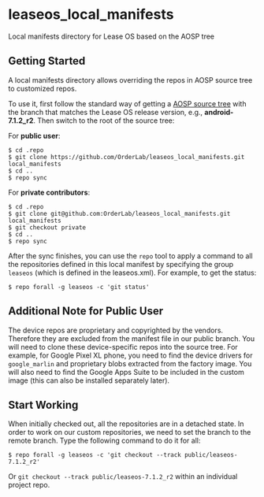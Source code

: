 leaseos_local_manifests
========================
Local manifests directory for Lease OS based on the AOSP tree 

Getting Started
---------------
A local manifests directory allows overriding the repos in AOSP source 
tree to customized repos. 

To use it, first follow the standard way of getting a 
[AOSP source tree](https://source.android.com/source/downloading) with 
the branch that matches the Lease OS release version, e.g., **android-7.1.2_r2**.
Then switch to the root of the source tree:

For **public user**:
```
$ cd .repo
$ git clone https://github.com/OrderLab/leaseos_local_manifests.git local_manifests
$ cd ..
$ repo sync
```

For **private contributors**:
```
$ cd .repo
$ git clone git@github.com:OrderLab/leaseos_local_manifests.git local_manifests
$ git checkout private
$ cd ..
$ repo sync
```


After the sync finishes, you can use the `repo` tool to apply a command to 
all the repositories defined in this local manifest by specifying the group
`leaseos` (which is defined in the leaseos.xml). For example, to get the status:

```
$ repo forall -g leaseos -c 'git status'
```

Additional Note for Public User
--------------------------------
The device repos are proprietary and copyrighted by the vendors. Therefore they 
are excluded from the manifest file in our public branch. You will need to clone these 
device-specific repos into the source tree. For example, for Google Pixel XL
phone, you need to find the device drivers for `google_marlin` and proprietary 
blobs extracted from the factory image. You will also need to find the Google 
Apps Suite to be included in the custom image (this can also be installed 
separately later).

Start Working
------------
When initially checked out, all the repositories are in a detached state. In order
to work on our custom repositories, we need to set the branch to the remote
branch. Type the following command to do it for all:

```
$ repo forall -g leaseos -c 'git checkout --track public/leaseos-7.1.2_r2'
```

Or `git checkout --track public/leaseos-7.1.2_r2` within an individual project repo.


